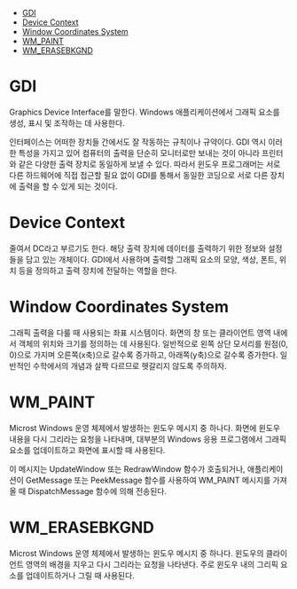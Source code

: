 - [GDI](#gdi)
- [Device Context](#device-context)
- [Window Coordinates System](#window-coordinates-system)
- [WM\_PAINT](#wm_paint)
- [WM\_ERASEBKGND](#wm_erasebkgnd)

# GDI
Graphics Device Interface를 말한다. Windows 애플리케이션에서 그래픽 요소를 생성, 표시 및 조작하는 데 사용한다.

인터페이스는 어떠한 장치들 간에서도 잘 작동하는 규칙이나 규약이다. GDI 역시 이러한 특성을 가지고 있어 컴퓨터의 출력을 단순히 모니터로만 보내는 것이 아니라 프린터와 같은 다양한 출력 장치로 동일하게 보낼 수 있다. 따라서 윈도우 프로그래머는 서로 다른 하드웨어에 직접 접근할 필요 없이 GDI를 통해서 동일한 코딩으로 서로 다른 장치에 출력을 할 수 있게 되는 것이다.

# Device Context
줄여서 DC라고 부르기도 한다. 해당 출력 장치에 데이터를 출력하기 위한 정보와 설정들을 담고 있는 개체이다. GDI에서 사용하며 출력할 그래픽 요소의 모양, 색상, 폰트, 위치 등을 정의하고 출력 장치에 전달하는 역할을 한다.

# Window Coordinates System
그래픽 출력을 다룰 때 사용되는 좌표 시스템이다. 화면의 창 또는 클라이언트 영역 내에서 객체의 위치와 크기를 정의하는 데 사용된다. 일반적으로 왼쪽 상단 모서리를 원점(0, 0)으로 가지며 오른쪽(x축)으로 갈수록 증가하고, 아래쪽(y축)으로 갈수록 증가한다. 일반적인 수학에서의 개념과 살짝 다르므로 헷갈리지 않도록 주의하자.

# WM_PAINT
Microst Windows 운영 체제에서 발생하는 윈도우 메시지 중 하나다. 화면에 윈도우 내용을 다시 그리라는 요청을 나타내며, 대부분의 Windows 응용 프로그램에서 그래픽 요소를 업데이트하고 화면에 표시할 때 사용된다.

이 메시지는 UpdateWindow 또는 RedrawWindow 함수가 호출되거나, 애플리케이션이 GetMessage 또는 PeekMessage 함수를 사용하여 WM_PAINT 메시지를 가져올 때 DispatchMessage 함수에 의해 전송된다.

# WM_ERASEBKGND
Microst Windows 운영 체제에서 발생하는 윈도우 메시지 중 하나다. 윈도우의 클라이언트 영역의 배경을 지우고 다시 그리라는 요청을 나타낸다. 주로 윈도우 내의 그리픽 요소를 업데이트하거나 그릴 때 사용된다.